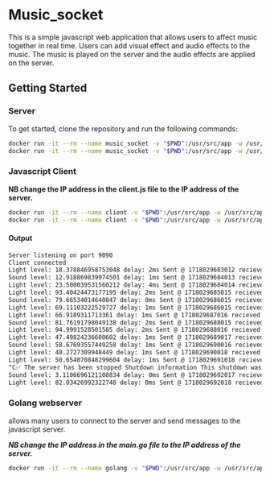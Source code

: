 # Music_socket

This is a simple javascript web application that allows users to affect music together in real time. Users can add visual effect and audio effects to the music. The music is played on the server and the audio effects are applied on the server.

## Getting Started

### Server

To get started, clone the repository and run the following commands:

```bash
docker run -it --rm --name music_socket -v "$PWD":/usr/src/app -w /usr/src/app node:current-alpine npm install
docker run -it --rm --name music_socket -v "$PWD":/usr/src/app -w /usr/src/app -p 9090:9090 node:current-alpine node server.js
```

### Javascript Client

**NB change the IP address in the client.js file to the IP address of the server.**

```bash
docker run -it --rm --name client -v "$PWD":/usr/src/app -w /usr/src/app node:current-alpine npm install
docker run -it --rm --name client -v "$PWD":/usr/src/app -w /usr/src/app -p 8080:8080 node:current-alpine node client.js
```

#### Output

```bash
Server listening on port 9090
Client connected
Light level: 18.378846958753048 delay: 2ms Sent @ 1718029683012 recieved @ 1718029683014
Sound level: 12.918869839974501 delay: 1ms Sent @ 1718029684013 recieved @ 1718029684014
Light level: 23.500039531560212 delay: 4ms Sent @ 1718029684014 recieved @ 1718029684018
Light level: 93.40424473177195 delay: 2ms Sent @ 1718029685015 recieved @ 1718029685017
Sound level: 79.66534014640847 delay: 0ms Sent @ 1718029686015 recieved @ 1718029686015
Light level: 69.11103222529727 delay: 1ms Sent @ 1718029686015 recieved @ 1718029686016
Light level: 66.9189311713361 delay: 1ms Sent @ 1718029687016 recieved @ 1718029687017
Sound level: 81.76191798049138 delay: 2ms Sent @ 1718029688015 recieved @ 1718029688017
Light level: 94.9991528501585 delay: 2ms Sent @ 1718029688016 recieved @ 1718029688018
Light level: 47.49824236600602 delay: 1ms Sent @ 1718029689017 recieved @ 1718029689018
Sound level: 58.67693557449258 delay: 1ms Sent @ 1718029690016 recieved @ 1718029690017
Light level: 40.2727309948449 delay: 1ms Sent @ 1718029690018 recieved @ 1718029690019
Light level: 50.654070848299604 delay: 1ms Sent @ 1718029691018 recieved @ 1718029691019
^C✅ The server has been stopped Shutdown information This shutdown was initiated by CTRL+C.
Sound level: 3.1106696121108834 delay: 0ms Sent @ 1718029692017 recieved @ 1718029692017
Light level: 82.03426992322748 delay: 0ms Sent @ 1718029692018 recieved @ 1718029692
```

### Golang webserver

allows many users to connect to the server and send messages to the javascript server.

***NB change the IP address in the main.go file to the IP address of the server.***

```bash
docker run -it --rm --name golang -v "$PWD":/usr/src/app -w /usr/src/app golang go run main.go
```
